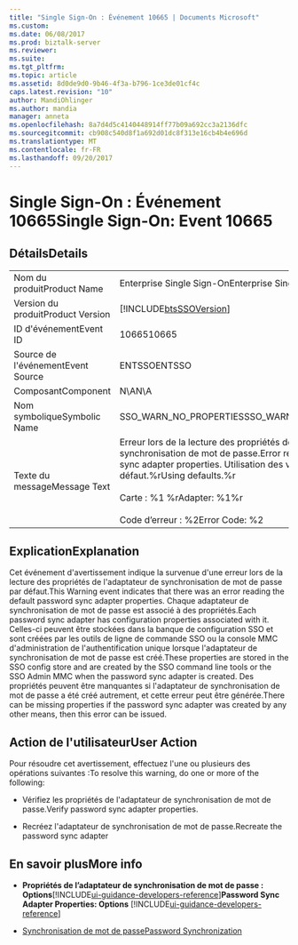 ```yaml
---
title: "Single Sign-On : Événement 10665 | Documents Microsoft"
ms.custom: 
ms.date: 06/08/2017
ms.prod: biztalk-server
ms.reviewer: 
ms.suite: 
ms.tgt_pltfrm: 
ms.topic: article
ms.assetid: 8d0de9d0-9b46-4f3a-b796-1ce3de01cf4c
caps.latest.revision: "10"
author: MandiOhlinger
ms.author: mandia
manager: anneta
ms.openlocfilehash: 8a7d4d5c4140448914ff77b09a692cc3a2136dfc
ms.sourcegitcommit: cb908c540d8f1a692d01dc8f313e16cb4b4e696d
ms.translationtype: MT
ms.contentlocale: fr-FR
ms.lasthandoff: 09/20/2017
---
```

# <a name="single-sign-on-event-10665"></a><span data-ttu-id="6f8e9-102">Single Sign-On : Événement 10665</span><span class="sxs-lookup"><span data-stu-id="6f8e9-102">Single Sign-On: Event 10665</span></span>
## <a name="details"></a><span data-ttu-id="6f8e9-103">Détails</span><span class="sxs-lookup"><span data-stu-id="6f8e9-103">Details</span></span>  
  
|||  
|-|-|  
|<span data-ttu-id="6f8e9-104">Nom du produit</span><span class="sxs-lookup"><span data-stu-id="6f8e9-104">Product Name</span></span>|<span data-ttu-id="6f8e9-105">Enterprise Single Sign-On</span><span class="sxs-lookup"><span data-stu-id="6f8e9-105">Enterprise Single Sign-On</span></span>|  
|<span data-ttu-id="6f8e9-106">Version du produit</span><span class="sxs-lookup"><span data-stu-id="6f8e9-106">Product Version</span></span>|[!INCLUDE[btsSSOVersion](../includes/btsssoversion-md.md)]|  
|<span data-ttu-id="6f8e9-107">ID d'événement</span><span class="sxs-lookup"><span data-stu-id="6f8e9-107">Event ID</span></span>|<span data-ttu-id="6f8e9-108">10665</span><span class="sxs-lookup"><span data-stu-id="6f8e9-108">10665</span></span>|  
|<span data-ttu-id="6f8e9-109">Source de l'événement</span><span class="sxs-lookup"><span data-stu-id="6f8e9-109">Event Source</span></span>|<span data-ttu-id="6f8e9-110">ENTSSO</span><span class="sxs-lookup"><span data-stu-id="6f8e9-110">ENTSSO</span></span>|  
|<span data-ttu-id="6f8e9-111">Composant</span><span class="sxs-lookup"><span data-stu-id="6f8e9-111">Component</span></span>|<span data-ttu-id="6f8e9-112">N\A</span><span class="sxs-lookup"><span data-stu-id="6f8e9-112">N\A</span></span>|  
|<span data-ttu-id="6f8e9-113">Nom symbolique</span><span class="sxs-lookup"><span data-stu-id="6f8e9-113">Symbolic Name</span></span>|<span data-ttu-id="6f8e9-114">SSO_WARN_NO_PROPERTIES</span><span class="sxs-lookup"><span data-stu-id="6f8e9-114">SSO_WARN_NO_PROPERTIES</span></span>|  
|<span data-ttu-id="6f8e9-115">Texte du message</span><span class="sxs-lookup"><span data-stu-id="6f8e9-115">Message Text</span></span>|<span data-ttu-id="6f8e9-116">Erreur lors de la lecture des propriétés de l'adaptateur de synchronisation de mot de passe.</span><span class="sxs-lookup"><span data-stu-id="6f8e9-116">Error reading password sync adapter properties.</span></span> <span data-ttu-id="6f8e9-117">Utilisation des valeurs par défaut.%r</span><span class="sxs-lookup"><span data-stu-id="6f8e9-117">Using defaults.%r</span></span><br /><br /> <span data-ttu-id="6f8e9-118">Carte : %1 %r</span><span class="sxs-lookup"><span data-stu-id="6f8e9-118">Adapter: %1%r</span></span><br /><br /> <span data-ttu-id="6f8e9-119">Code d’erreur : %2</span><span class="sxs-lookup"><span data-stu-id="6f8e9-119">Error Code: %2</span></span>|  
  
## <a name="explanation"></a><span data-ttu-id="6f8e9-120">Explication</span><span class="sxs-lookup"><span data-stu-id="6f8e9-120">Explanation</span></span>  
 <span data-ttu-id="6f8e9-121">Cet événement d'avertissement indique la survenue d'une erreur lors de la lecture des propriétés de l'adaptateur de synchronisation de mot de passe par défaut.</span><span class="sxs-lookup"><span data-stu-id="6f8e9-121">This Warning event indicates that there was an error reading the default password sync adapter properties.</span></span> <span data-ttu-id="6f8e9-122">Chaque adaptateur de synchronisation de mot de passe est associé à des propriétés.</span><span class="sxs-lookup"><span data-stu-id="6f8e9-122">Each password sync adapter has configuration properties associated with it.</span></span> <span data-ttu-id="6f8e9-123">Celles-ci peuvent être stockées dans la banque de configuration SSO et sont créées par les outils de ligne de commande SSO ou la console MMC d'administration de l'authentification unique lorsque l'adaptateur de synchronisation de mot de passe est créé.</span><span class="sxs-lookup"><span data-stu-id="6f8e9-123">These properties are stored in the SSO config store and are created by the SSO command line tools or the SSO Admin MMC when the password sync adapter is created.</span></span>  <span data-ttu-id="6f8e9-124">Des propriétés peuvent être manquantes si l'adaptateur de synchronisation de mot de passe a été créé autrement, et cette erreur peut être générée.</span><span class="sxs-lookup"><span data-stu-id="6f8e9-124">There can be missing properties if the password sync adapter was created by any other means, then this error can be issued.</span></span>  
  
## <a name="user-action"></a><span data-ttu-id="6f8e9-125">Action de l'utilisateur</span><span class="sxs-lookup"><span data-stu-id="6f8e9-125">User Action</span></span>  
 <span data-ttu-id="6f8e9-126">Pour résoudre cet avertissement, effectuez l'une ou plusieurs des opérations suivantes :</span><span class="sxs-lookup"><span data-stu-id="6f8e9-126">To resolve this warning, do one or more of the following:</span></span>  
  
-   <span data-ttu-id="6f8e9-127">Vérifiez les propriétés de l'adaptateur de synchronisation de mot de passe.</span><span class="sxs-lookup"><span data-stu-id="6f8e9-127">Verify password sync adapter properties.</span></span>  
  
-   <span data-ttu-id="6f8e9-128">Recréez l'adaptateur de synchronisation de mot de passe.</span><span class="sxs-lookup"><span data-stu-id="6f8e9-128">Recreate the password sync adapter</span></span>  
  
## <a name="more-info"></a><span data-ttu-id="6f8e9-129">En savoir plus</span><span class="sxs-lookup"><span data-stu-id="6f8e9-129">More info</span></span>
  
-   <span data-ttu-id="6f8e9-130">**Propriétés de l’adaptateur de synchronisation de mot de passe : Options**[!INCLUDE[ui-guidance-developers-reference](../includes/ui-guidance-developers-reference.md)]</span><span class="sxs-lookup"><span data-stu-id="6f8e9-130">**Password Sync Adapter Properties: Options** [!INCLUDE[ui-guidance-developers-reference](../includes/ui-guidance-developers-reference.md)]</span></span>
  
-   [<span data-ttu-id="6f8e9-131">Synchronisation de mot de passe</span><span class="sxs-lookup"><span data-stu-id="6f8e9-131">Password Synchronization</span></span>](../core/password-synchronization2.md)